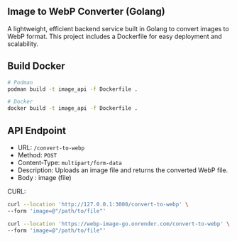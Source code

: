 ## Image to WebP Converter (Golang)

A lightweight, efficient backend service built in Golang to convert images to WebP format. This project includes a Dockerfile for easy deployment and scalability.

## Build Docker

```bash
# Podman
podman build -t image_api -f Dockerfile .

# Docker
docker build -t image_api -f Dockerfile .
```

## API Endpoint

- URL: `/convert-to-webp`
- Method: `POST`
- Content-Type: `multipart/form-data`
- Description: Uploads an image file and returns the converted WebP file.
- Body : image (file)

CURL:

```bash
curl --location 'http://127.0.0.1:3000/convert-to-webp' \
--form 'image=@"/path/to/file"'
```

```bash
curl --location 'https://webp-image-go.onrender.com/convert-to-webp' \
--form 'image=@"/path/to/file"'
```
